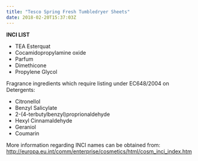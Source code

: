 ```yaml
---
title: "Tesco Spring Fresh Tumbledryer Sheets"
date: 2018-02-20T15:37:03Z
---
```

**INCI LIST**

* TEA Esterquat
* Cocamidopropylamine oxide
* Parfum
* Dimethicone
* Propylene Glycol

Fragrance ingredients which require listing under EC648/2004 on Detergents:

* Citronellol
* Benzyl Salicylate
* 2-(4-terbutylbenzyl)proprionaldehyde
* Hexyl Cinnamaldehyde
* Geraniol
* Coumarin

More information regarding INCI names can be obtained from: http://europa.eu.int/comm/enterprise/cosmetics/html/cosm_inci_index.htm
